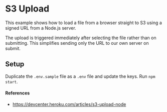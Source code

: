 # S3 Upload

This example shows how to load a file from a browser straight to S3 using a signed URL from a Node.js server.

The upload is triggered immediately after selecting the file rather than on submitting. This simplifies sending only the URL to our own server on submit.

## Setup

Duplicate the `.env.sample` file as a `.env` file and update the keys.
Run `npm start`.

#### References

* https://devcenter.heroku.com/articles/s3-upload-node
